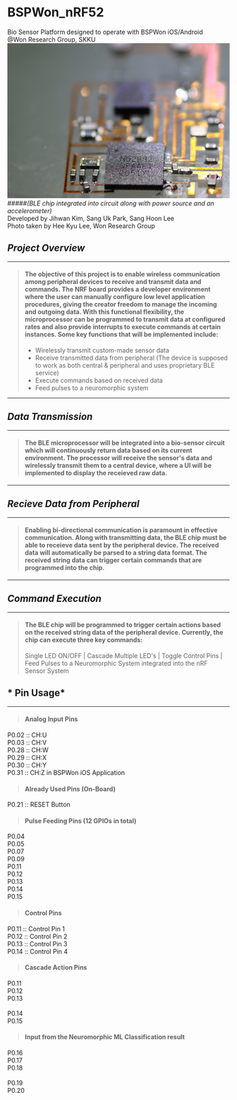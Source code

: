 # **BSPWon_nRF52**
Bio Sensor Platform designed to operate with BSPWon iOS/Android </br>
@Won Research Group, SKKU </br>
<img src="sensor.PNG" width="550" height = "350"> </br>
#####*(BLE chip integrated into circuit along with power source and an accelerometer)* </br>
Developed by Jihwan Kim, Sang Uk Park, Sang Hoon Lee</br> 
Photo taken by Hee Kyu Lee, Won Research Group 

## *Project Overview*
--------------------------------------------
> #### The objective of this project is to enable wireless communication among peripheral devices to receive and transmit data and commands. The NRF board provides a developer  environment where the user can manually configure low level application procedures, giving the creator freedom to manage the incoming and outgoing data. With this functional flexibility, the microprocessor can be programmed to transmit data at configured rates and also provide interrupts to execute commands at certain instances. Some key functions that will be implemented include:
>  * Wirelessly transmit custom-made sensor data
>  * Receive transmitted data from peripheral (The device is supposed to work as both central & peripheral and uses proprietary BLE service)
>  * Execute commands based on received data
>  * Feed pulses to a neuromorphic system
----------------------------------------------

## *Data Transmission*
------------------------------------------
> #### The BLE microprocessor will be integrated into a bio-sensor circuit which will continuously return data based on its current environment. The processor will receive the sensor's data and wirelessly transmit them to a central device, where a UI will be implemented to display the receieved raw data. 
----------------------------------------

## *Recieve Data from Peripheral* 
--------------------------------------------
> #### Enabling bi-directional communication is paramount in effective communication. Along with transmitting data, the BLE chip must be able to receieve data sent by the peripheral device. The received data will automatically be parsed to a string data format. The received string data can trigger certain commands that are programmed into the chip.
--------------------------------------------

## *Command Execution* 
--------------------------------------------
> #### The BLE chip will be programmed to trigger certain actions based on the received string data of the peripheral device. Currently, the chip can execute three key commands:
> Single LED ON/OFF | Cascade Multiple LED's | Toggle Control Pins | Feed Pulses to a Neuromorphic System integrated into the nRF Sensor System 

## * Pin Usage*
--------------------------------------------
> #### Analog Input Pins
P0.02 :: CH:U <br/>
P0.03 :: CH:V <br/>
P0.28 :: CH:W <br/>
P0.29 :: CH:X <br/>
P0.30 :: CH:Y <br/>
P0.31 :: CH:Z in BSPWon iOS Application <br/>

> #### Already Used Pins (On-Board)
P0.21 :: RESET Button <br/>


> #### Pulse Feeding Pins (12 GPIOs in total) 
P0.04 <br/>
P0.05 <br/>
P0.07 <br/>
P0.09 <br/>
P0.11 <br/>
P0.12 <br/>
P0.13 <br/>
P0.14 <br/>
P0.15 <br/>

> #### Control Pins
P0.11 :: Control Pin 1<br/>
P0.12 :: Control Pin 2<br/>
P0.13 :: Control Pin 3<br/>
P0.14 :: Control Pin 4<br/>

> #### Cascade Action Pins 
P0.11 <br/>
P0.12 <br/>
P0.13 <br/>  
P0.14 <br/> 
P0.15 <br/> 

> #### Input from the Neuromorphic ML Classification result
P0.16 <br/>
P0.17 <br/>
P0.18 <br/>  
P0.19 <br/>
P0.20 <br/>

